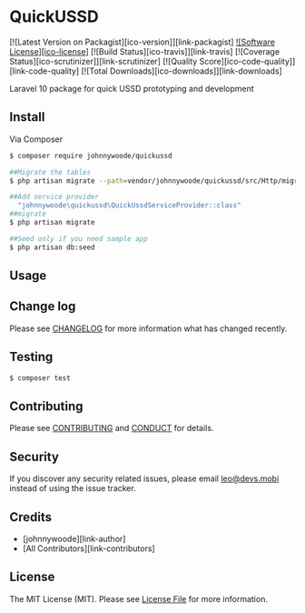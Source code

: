 # QuickUSSD

[![Latest Version on Packagist][ico-version]][link-packagist]
[![Software License][ico-license]](LICENSE.md)
[![Build Status][ico-travis]][link-travis]
[![Coverage Status][ico-scrutinizer]][link-scrutinizer]
[![Quality Score][ico-code-quality]][link-code-quality]
[![Total Downloads][ico-downloads]][link-downloads]


Laravel 10 package for quick USSD prototyping and development
## Install

Via Composer

``` bash
$ composer require johnnywoode/quickussd

##Migrate the tables
$ php artisan migrate --path=vendor/johnnywoode/quickussd/src/Http/migrations

##Add service provider
  "johnnywoode\quickussd\QuickUssdServiceProvider::class"
##migrate
$ php artisan migrate

##Seed only if you need sample app
$ php artisan db:seed
```

## Usage


## Change log

Please see [CHANGELOG](CHANGELOG.md) for more information what has changed recently.

## Testing

``` bash
$ composer test
```

## Contributing

Please see [CONTRIBUTING](CONTRIBUTING.md) and [CONDUCT](CONDUCT.md) for details.

## Security

If you discover any security related issues, please email leo@devs.mobi instead of using the issue tracker.

## Credits

- [johnnywoode][link-author]
- [All Contributors][link-contributors]

## License

The MIT License (MIT). Please see [License File](LICENSE.md) for more information.
